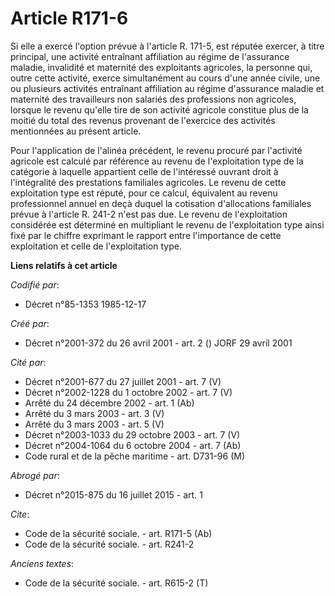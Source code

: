 # Article R171-6

Si elle a exercé l'option prévue à l'article R. 171-5, est réputée exercer, à titre principal, une activité entraînant
affiliation au régime de l'assurance maladie, invalidité et maternité des exploitants agricoles, la personne qui, outre cette
activité, exerce simultanément au cours d'une année civile, une ou plusieurs activités entraînant affiliation au régime
d'assurance maladie et maternité des travailleurs non salariés des professions non agricoles, lorsque le revenu qu'elle tire
de son activité agricole constitue plus de la moitié du total des revenus provenant de l'exercice des activités mentionnées
au présent article. 

Pour l'application de l'alinéa précédent, le revenu procuré par l'activité agricole est calculé par référence au revenu de
l'exploitation type de la catégorie à laquelle appartient celle de l'intéressé ouvrant droit à l'intégralité des prestations
familiales agricoles. Le revenu de cette exploitation type est réputé, pour ce calcul, équivalent au revenu professionnel
annuel en deçà duquel la cotisation d'allocations familiales prévue à l'article R. 241-2 n'est pas due. Le revenu de
l'exploitation considérée est déterminé en multipliant le revenu de l'exploitation type ainsi fixé par le chiffre exprimant
le rapport entre l'importance de cette exploitation et celle de l'exploitation type.

**Liens relatifs à cet article**

_Codifié par_:

  - Décret n°85-1353 1985-12-17

_Créé par_:

  - Décret n°2001-372 du 26 avril 2001 - art. 2 () JORF 29 avril 2001

_Cité par_:

  - Décret n°2001-677 du 27 juillet 2001 - art. 7 (V)
  - Décret n°2002-1228 du 1 octobre 2002 - art. 7 (V)
  - Arrêté du 24 décembre 2002 - art. 1 (Ab)
  - Arrêté du 3 mars 2003 - art. 3 (V)
  - Arrêté du 3 mars 2003 - art. 5 (V)
  - Décret n°2003-1033 du 29 octobre 2003 - art. 7 (V)
  - Décret n°2004-1064 du 6 octobre 2004 - art. 7 (Ab)
  - Code rural et de la pêche maritime - art. D731-96 (M)

_Abrogé par_:

  - Décret n°2015-875 du 16 juillet 2015 - art. 1

_Cite_:

  - Code de la sécurité sociale. - art. R171-5 (Ab)
  - Code de la sécurité sociale. - art. R241-2

_Anciens textes_:

  - Code de la sécurité sociale. - art. R615-2 (T)
